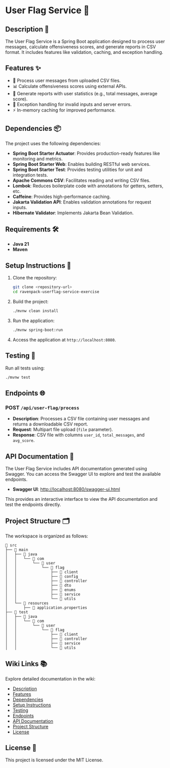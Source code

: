 # User Flag Service 🚩

## Description 📄

The User Flag Service is a Spring Boot application designed to process user messages, calculate offensiveness scores, and generate reports in CSV format. It includes features like validation, caching, and exception handling.

## Features ✨

- 📂 Process user messages from uploaded CSV files.
- 📊 Calculate offensiveness scores using external APIs.
- 📝 Generate reports with user statistics (e.g., total messages, average score).
- 🚨 Exception handling for invalid inputs and server errors.
- ⚡ In-memory caching for improved performance.

## Dependencies 📦

The project uses the following dependencies:

- **Spring Boot Starter Actuator**: Provides production-ready features like monitoring and metrics.
- **Spring Boot Starter Web**: Enables building RESTful web services.
- **Spring Boot Starter Test**: Provides testing utilities for unit and integration tests.
- **Apache Commons CSV**: Facilitates reading and writing CSV files.
- **Lombok**: Reduces boilerplate code with annotations for getters, setters, etc.
- **Caffeine**: Provides high-performance caching.
- **Jakarta Validation API**: Enables validation annotations for request inputs.
- **Hibernate Validator**: Implements Jakarta Bean Validation.

## Requirements 🛠️

- **Java 21**
- **Maven**

## Setup Instructions 🚀

1. Clone the repository:

   ```bash
   git clone <repository-url>
   cd ravenpack-userflag-service-exercise
   ```

2. Build the project:

   ```bash
   ./mvnw clean install
   ```

3. Run the application:

   ```bash
   ./mvnw spring-boot:run
   ```

4. Access the application at `http://localhost:8080`.

## Testing 🧪

Run all tests using:

```bash
./mvnw test
```

## Endpoints 🌐

### POST `/api/user-flag/process`

- **Description**: Processes a CSV file containing user messages and returns a downloadable CSV report.
- **Request**: Multipart file upload (`file` parameter).
- **Response**: CSV file with columns `user_id`, `total_messages`, and `avg_score`.

## API Documentation 📖

The User Flag Service includes API documentation generated using Swagger. You can access the Swagger UI to explore and test the available endpoints.

- **Swagger UI**: [http://localhost:8080/swagger-ui.html](http://localhost:8080/swagger-ui.html)

This provides an interactive interface to view the API documentation and test the endpoints directly.

## Project Structure 🗂️

The workspace is organized as follows:

```
📂 src
├── 📂 main
│   ├── 📂 java
│   │   └── 📂 com
│   │       └── 📂 user
│   │           └── 📂 flag
│   │               ├── 📂 client
│   │               ├── 📂 config
│   │               ├── 📂 controller
│   │               ├── 📂 dto
│   │               ├── 📂 enums
│   │               ├── 📂 service
│   │               └── 📂 utils
│   └── 📂 resources
│       ├── 📄 application.properties
├── 📂 test
│   ├── 📂 java
│   │   └── 📂 com
│   │       └── 📂 user
│   │           └── 📂 flag
│   │               ├── 📂 client
│   │               ├── 📂 controller
│   │               ├── 📂 service
│   │               └── 📂 utils
```

## Wiki Links 📚

Explore detailed documentation in the wiki:

- [Description](wiki/Description.md)
- [Features](wiki/Features.md)
- [Dependencies](wiki/Dependencies.md)
- [Setup Instructions](wiki/Setup-Instructions.md)
- [Testing](wiki/Testing.md)
- [Endpoints](wiki/Endpoints.md)
- [API Documentation](wiki/API-Documentation.md)
- [Project Structure](wiki/Project-Structure.md)
- [License](wiki/License.md)

## License 📜

This project is licensed under the MIT License.
